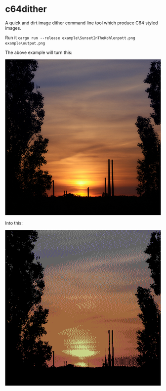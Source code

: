 # c64dither
A quick and dirt image dither command line tool which produce C64 styled images.

Run it ```cargo run --release example\SunsetInTheKohlenpott.png example\output.png```

The above example will turn this:

![Example input](example/SunsetInTheKohlenpott.jpg)

Into this:

![Example output](example/output.png)

